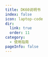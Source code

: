 ```yaml
---
title: DK60说明书
index: false
icon: laptop-code
dir:
  link: true
  order: 11
category:
  - 使用指南
pageInfo: false
---
```


<Catalog />
